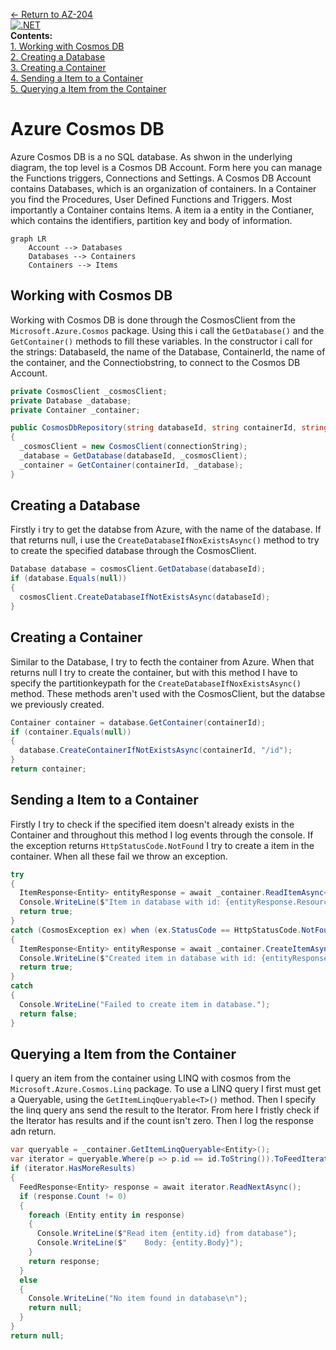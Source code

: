 [← Return to AZ-204](https://github.com/joerivanarkel/joerivanarkel/blob/main/AZ204.md)<br> 
[![.NET](https://github.com/joerivanarkel/AzureCosmosDB/actions/workflows/dotnet.yml/badge.svg)](https://github.com/joerivanarkel/AzureCosmosDB/actions/workflows/dotnet.yml) <br>
**Contents:** <br>
[1. Working with Cosmos DB](https://github.com/joerivanarkel/AzureCosmosDB/edit/master/README.md#working-with-cosmos-db)<br>
[2. Creating a Database](https://github.com/joerivanarkel/AzureCosmosDB/edit/master/README.md#creating-a-database)<br>
[3. Creating a Container](https://github.com/joerivanarkel/AzureCosmosDB/edit/master/README.md#creating-a-container)<br>
[4. Sending a Item to a Container](https://github.com/joerivanarkel/AzureCosmosDB/edit/master/README.md#sending-a-item-to-a-container)<br>
[5. Querying a Item from the Container](https://github.com/joerivanarkel/AzureCosmosDB/edit/master/README.md#querying-a-item-from-the-container)<br>

# Azure Cosmos DB
Azure Cosmos DB is a no SQL database. As shwon in the underlying diagram, the top level is a Cosmos DB Account. Form here you can manage the Functions triggers, Connections and Settings. A Cosmos DB Account contains Databases, which is an organization of containers. In a Container you find the Procedures, User Defined Functions and Triggers. Most importantly a Container contains Items. A item ia a entity in the Contianer, which contains the identifiers, partition key and body of information.

```mermaid
graph LR
    Account --> Databases
    Databases --> Containers
    Containers --> Items
```

## Working with Cosmos DB

Working with Cosmos DB is done through the CosmosClient from the `Microsoft.Azure.Cosmos` package. Using this i call the `GetDatabase()` and the `GetContainer()` methods to fill these variables. In the constructor i call for the strings: DatabaseId, the name of the Database, ContainerId, the name of the container, and the Connectiobstring, to connect to the Cosmos DB Account.

```csharp
private CosmosClient _cosmosClient;
private Database _database;
private Container _container;

public CosmosDbRepository(string databaseId, string containerId, string connectionString)
{
  _cosmosClient = new CosmosClient(connectionString);
  _database = GetDatabase(databaseId, _cosmosClient);
  _container = GetContainer(containerId, _database);
}
```

## Creating a Database

Firstly i try to get the databse from Azure, with the name of the database. If that returns null, i use the `CreateDatabaseIfNoxExistsAsync()` method to try to create the specified database through the CosmosClient.

```csharp
Database database = cosmosClient.GetDatabase(databaseId);
if (database.Equals(null))
{
  cosmosClient.CreateDatabaseIfNotExistsAsync(databaseId);
}
```

## Creating a Container

Similar to the Database, I try to fecth the container from Azure. When that returns null I try to create the container, but with this method I have to specify the partitionkeypath for the `CreateDatabaseIfNoxExistsAsync()` method. These methods aren't used with the CosmosClient, but the databse we previously created.

```csharp
Container container = database.GetContainer(containerId);
if (container.Equals(null))
{
  database.CreateContainerIfNotExistsAsync(containerId, "/id");
}
return container;
```

## Sending a Item to a Container
Firstly I try to check if the specified item doesn't already exists in the Container and throughout this method I log events through the console. If the exception returns `HttpStatusCode.NotFound` I try to create a item in the container. When all these fail we throw an exception.

```csharp
try
{
  ItemResponse<Entity> entityResponse = await _container.ReadItemAsync<Entity>(entity.id, new PartitionKey(entity.id));
  Console.WriteLine($"Item in database with id: {entityResponse.Resource.id} already exists");
  return true;
}
catch (CosmosException ex) when (ex.StatusCode == HttpStatusCode.NotFound)
{
  ItemResponse<Entity> entityResponse = await _container.CreateItemAsync<Entity>(entity, new PartitionKey(entity.id));
  Console.WriteLine($"Created item in database with id: {entityResponse.Resource.id}");
  return true;
}
catch
{
  Console.WriteLine("Failed to create item in database.");
  return false;
}
```

## Querying a Item from the Container

I query an item from the container using LINQ with cosmos from the `Microsoft.Azure.Cosmos.Linq` package. To use a LINQ query I first must get a Queryable, using the `GetItemLinqQueryable<T>()` method. Then I specify the linq query ans send the result to the Iterator. From here I fristly check if the Iterator has results and if the count isn't zero. Then I log the response adn return.

```csharp
var queryable = _container.GetItemLinqQueryable<Entity>();
var iterator = queryable.Where(p => p.id == id.ToString()).ToFeedIterator();
if (iterator.HasMoreResults)
{
  FeedResponse<Entity> response = await iterator.ReadNextAsync();
  if (response.Count != 0)
  {
    foreach (Entity entity in response)
    {
      Console.WriteLine($"Read item {entity.id} from database");
      Console.WriteLine($"    Body: {entity.Body}");
    }
    return response;
  }
  else
  {
    Console.WriteLine("No item found in database\n");
    return null;
  }
}
return null;
```
